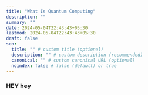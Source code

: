```yaml
---
title: "What Is Quantum Computing"
description: ""
summary: ""
date: 2024-05-04T22:43:43+05:30
lastmod: 2024-05-04T22:43:43+05:30
draft: false
seo:
  title: "" # custom title (optional)
  description: "" # custom description (recommended)
  canonical: "" # custom canonical URL (optional)
  noindex: false # false (default) or true
---
```

### HEY hey